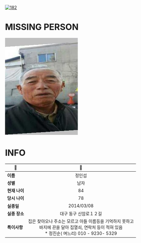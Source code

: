 [![182](https://img.shields.io/badge/%EC%8B%A4%EC%A2%85%EC%8B%A0%EA%B3%A0%EB%8A%94%20%EA%B5%AD%EB%B2%88%EC%97%86%EC%9D%B4-182-blue)](http://safe182.go.kr/index.do)

# MISSING PERSON

<img src="./missing_person.jpg">

# INFO

|🔑|💎|
|--|:--:|
|**이름**|정인섭|
|**성별**|남자|
|**현재 나이**|84|
|**당시 나이**|78|
|**실종일**|2014/03/08|
|**실종 장소**|대구 동구 신암로１２길 |
|**특이사항**|집은 찾아오나 주소는 모르고 아들 이름등을 기억하지 못하고</br>바지에 끈을 달아 집열쇠, 연락처 등이 적혀 있음</br>* 정진순( 며느리) 010 - 9230- 5329|
